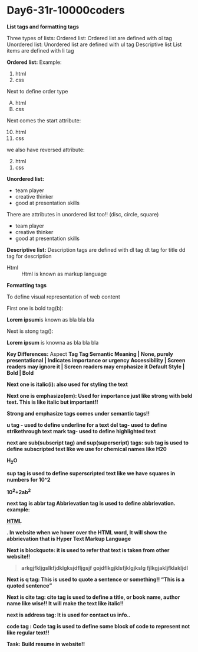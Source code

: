 # Day6-31r-10000coders

**List tags and formatting tags**

Three types of lists:
Ordered list: Ordered list are defined with ol tag
Unordered list: Unordered list are defined with ul tag
Descriptive list
List items are defined with li tag

**Ordered list:**
Example:
<ol>
  <li>html</li>
  <li>css</li>
</ol>

<!--Output will be:
1:Html
2.css-->
Next to define order type 

<ol type="A">
  <li>html</li>
  <li>css</li>
</ol>

<!-- By default ol(ordered list starts with number like 1. 2. 3. 
We have different attributes too not only numbers!!.

type="1"
1.Html
2.css

type="A" starts with
A.Html
B.css

type="a"
a.Html
b.css

type="I"
I.Html
II.css

type="i"
i.Html
ii.css-->

Next comes the start attribute:
<ol start="10">
  <li>html</li>
  <li>css</li>
</ol>

<!--If we use start so it starts from the that number, alphabet, or roman number-->

we also have reversed attribute:
<ol type="1" reversed>
  <li>html</li>
  <li>css</li>
</ol>

<!--
Output will be:
2.Html
1.css
-->

**Unordered list:**

<ul>
  <li>team player</li>
  <li>creative thinker</li>
  <li>good at presentation skills</li>
</ul>

<!--
Output will be:
•team player
•creative thinker
• good at presentation skills
-->

There are attributes in unordered list too!! (disc, circle, square)
<ul type="square">
  <li>team player</li>
  <li>creative thinker</li>
  <li>good at presentation skills</li>
</ul>

<!--
Output will be:
(starts with square rather than bullet points)
•team player
•creative thinker
• good at presentation skills
-->

**Descriptive list:**
Description tags are defined with dl tag
dt tag for title
dd tag for description

<dl>
  <dt>Html</dt>
  <dd>Html is known as markup language</dd>
</dl>

<!--Output will be:
Html
    Html is known as markup langauage-->

**Formatting tags**

To define visual representation of web content

First one is bold tag(b):
<p><b>Lorem ipsum</b>is known as bla bla bla</p> <!--So bold tag is used for styling and making the text bold!!-->

Next is stong tag(<strong></strong>):
<p><strong>Lorem ipsum</strong> is knowna as bla bla bla</p> <!--Here also the text btw strong tag looks like same as bold tag but here strong tag indicates importance of the text. That is why strong tag is used!!-->

**Key Differences:**
Aspect	                     <b> Tag	                    <strong> Tag
Semantic Meaning |	None, purely presentational	  |  Indicates importance or urgency
Accessibility	   |   Screen readers may ignore it	|  Screen readers may emphasize it
Default Style	   |   Bold	                        |    Bold


Next one is italic(i): also used for styling the text
<p><i></i></p>

Next one is emphasize(em): Used for importance just like strong with bold text. This is like italic but important!!

**Strong and emphasize tags comes under semantic tags!!**

u tag - used to define underline for a text
del tag- used to define strikethrough text
mark tag- used to define highlighted text

next are sub(subscript tag) and sup(superscript) tags:
sub tag is used to define subscripted text like we use for chemical names like H20
<p>H<sub>2</sub>O</p>

sup tag is used to define superscripted text like we have squares in numbers for 10^2
<p>10<sup>2</sup>+2ab<sup>2</sup></p>

next tag is abbr tag
Abbrievation tag is used to define abbrievation.
example:
<p><abbr title="Hyper Text Markup Language">HTML</abbr></p>.
In website when we hover over the HTML word, It will show the abbrievation that is Hyper Text Markup Language

Next is blockquote:
it is used to refer that text is taken from other website!!
<blockquote cite="website url here">
  arkgjfkljgslkfjdklgksjdfljgsjf gojdflkgjklsfjklgjkslg fjlkgjakljfklakljdl
</blockquote>

Next is q tag:
This is used to quote a sentence or something!!
<q>This is a quoted sentence</q>

Next is cite tag:
cite tag is used to define a title, or book name, author name like wise!!
It will make the text like italic!!

next is address tag:
It is used for contact us info..

code tag :
Code tag is used to define some block of code to represent not like regular text!!

Task: Build resume in website!!
